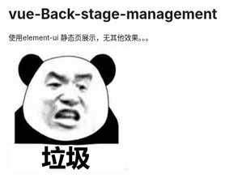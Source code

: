# vue-Back-stage-management
使用element-ui
静态页展示，无其他效果。。。

 ![image](https://github.com/lujiayu666666/vue-Back-stage-management/blob/master/img/129974707977052469.jpg)
        
